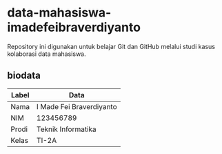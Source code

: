 # data-mahasiswa-imadefeibraverdiyanto
Repository ini digunakan untuk belajar Git dan GitHub melalui studi kasus kolaborasi data mahasiswa.

## biodata
| Label  | Data                        |
|--------|-----------------------------|
| Nama   | I Made Fei Braverdiyanto    |
| NIM    | 123456789                   |
| Prodi  | Teknik Informatika          |
| Kelas  | TI-2A                       |
